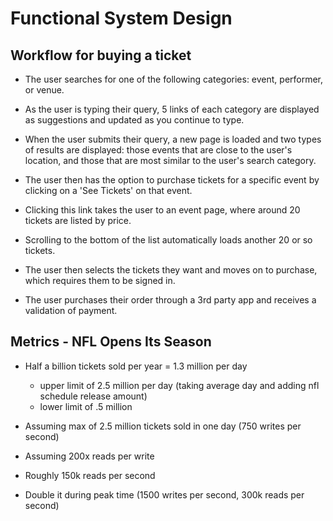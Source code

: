 # Functional System Design

## Workflow for buying a ticket
- The user searches for one of the following categories: event, performer, or venue.

- As the user is typing their query, 5 links of each category are displayed as suggestions and updated as you continue to type.

- When the user submits their query, a new page is loaded and two types of results are displayed: those events that are close to the user's location, and those that are most similar to the user's search category.

- The user then has the option to purchase tickets for a specific event by clicking on a 'See Tickets' on that event.

- Clicking this link takes the user to an event page, where around 20 tickets are listed by price.

- Scrolling to the bottom of the list automatically loads another 20 or so tickets.

- The user then selects the tickets they want and moves on to purchase, which requires them to be signed in.

- The user purchases their order through a 3rd party app and receives a validation of payment.

## Metrics - NFL Opens Its Season
- Half a billion tickets sold per year = 1.3 million per day
  - upper limit of 2.5 million per day (taking average day and adding nfl schedule release amount)
  - lower limit of .5 million

- Assuming max of 2.5 million tickets sold in one day (750 writes per second)
- Assuming 200x reads per write
- Roughly 150k reads per second

- Double it during peak time (1500 writes per second, 300k reads per second)
